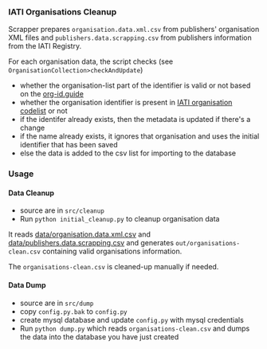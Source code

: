 ### IATI Organisations Cleanup

Scrapper prepares `organisation.data.xml.csv` from publishers' organisation XML files and `publishers.data.scrapping.csv` from publishers information from the IATI Registry.

For each organisation data, the script checks (see `OrganisationCollection>checkAndUpdate`)
* whether the organisation-list part of the identifier is valid or not based on the [org-id.guide](data/org-id.guide.csv)
* whether the organisation identifier is present in [IATI organisation codelist](iati-identifiers.csv) or not
* if the identifer already exists, then the metadata is updated if there's a change
* if the name already exists, it ignores that organisation and uses the initial identifier that has been saved
* else the data is added to the csv list for importing to the database

### Usage

#### Data Cleanup

* source are in `src/cleanup`
* Run `python initial_cleanup.py` to cleanup organisation data

It reads [data/organisation.data.xml.csv](data/organisation.data.xml.csv) and [data/publishers.data.scrapping.csv](data/publishers.data.scrapping.csv) and generates `out/organisations-clean.csv` containing valid organisations information.

The `organisations-clean.csv` is cleaned-up manually if needed.

#### Data Dump

* source are in `src/dump`
* copy `config.py.bak` to `config.py`
* create mysql database and update `config.py` with mysql credentials
* Run `python dump.py` which reads `organisations-clean.csv` and dumps the data into the database you have just created

